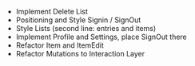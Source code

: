 -   Implement Delete List
-   Positioning and Style Signin / SignOut
-   Style Lists (second line: entries and items)
-   Implement Profile and Settings, place SignOut there
-   Refactor Item and ItemEdit
-   Refactor Mutations to Interaction Layer
